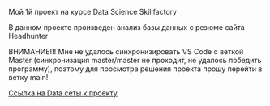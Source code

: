 Мой 1й проект на курсе Data Science Skillfactory

В данном проекте произведен анализ базы данных c резюме сайта Headhunter

ВНИМАНИЕ!!! Мне не удалось синхронизировать VS Code c веткой Master (синхронизация master/master не проходит, не удалось победить программу), поэтому для просмотра решения проекта прошу перейти в ветку main!

[Ссылка на Data сеты к проекту](https://console.firebase.google.com/project/project1-headhunter/storage/project1-headhunter.appspot.com/files)
